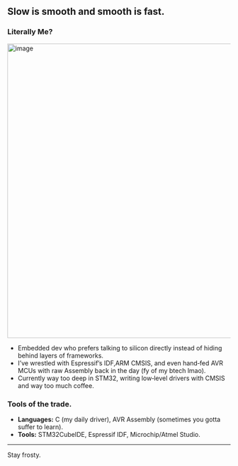 
## Slow is smooth and smooth is fast.

### Literally Me?
<img width="1000" height="664" alt="image" src="https://github.com/user-attachments/assets/9616ed38-99a1-4e88-8954-c55436e53eaa" />


* Embedded dev who prefers talking to silicon directly instead of hiding behind layers of frameworks.
* I’ve wrestled with Espressif’s IDF,ARM CMSIS, and even hand‑fed AVR MCUs with raw Assembly back in the day (fy of my btech lmao).
* Currently way too deep in STM32, writing low‑level drivers with CMSIS and way too much coffee.

### Tools of the trade.

* **Languages:** C (my daily driver), AVR Assembly (sometimes you gotta suffer to learn).
* **Tools:** STM32CubeIDE, Espressif IDF, Microchip/Atmel Studio.

---

Stay frosty.

